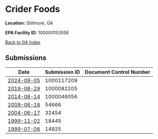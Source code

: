 # Crider Foods

**Location:** Stillmore, GA

**EPA Facility ID:** 100000153558

[Back to GA Index](../../index.md)

## Submissions

| Date | Submission ID | Document Control Number |
|------|--------------|-------------------------|
| [2024-09-05](submissions/1000117209.md) | 1000117209 |  |
| [2019-08-29](submissions/1000082205.md) | 1000082205 |  |
| [2014-08-14](submissions/1000046056.md) | 1000046056 |  |
| [2009-06-18](submissions/54666.md) | 54666 |  |
| [2004-06-17](submissions/32454.md) | 32454 |  |
| [1999-11-02](submissions/18445.md) | 18445 |  |
| [1999-07-06](submissions/14925.md) | 14925 |  |
